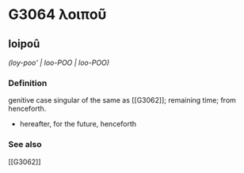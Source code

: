 # G3064 λοιποῦ

## loipoû

_(loy-poo' | loo-POO | loo-POO)_

### Definition

genitive case singular of the same as [[G3062]]; remaining time; from henceforth.

- hereafter, for the future, henceforth

### See also

[[G3062]]

